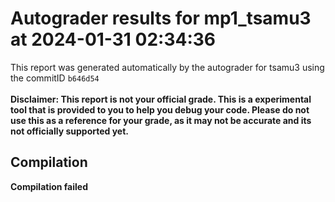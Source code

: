 # Autograder results for mp1_tsamu3 at 2024-01-31 02:34:36
This report was generated automatically by the autograder for tsamu3 using the commitID `b646d54` <br> <br>
**Disclaimer: This report is not your official grade. This is a experimental tool that is provided to you to help you debug your code. 
    Please do not use this as a reference for your grade, as it may not be accurate and its not officially supported yet.**
## Compilation
**Compilation failed**

